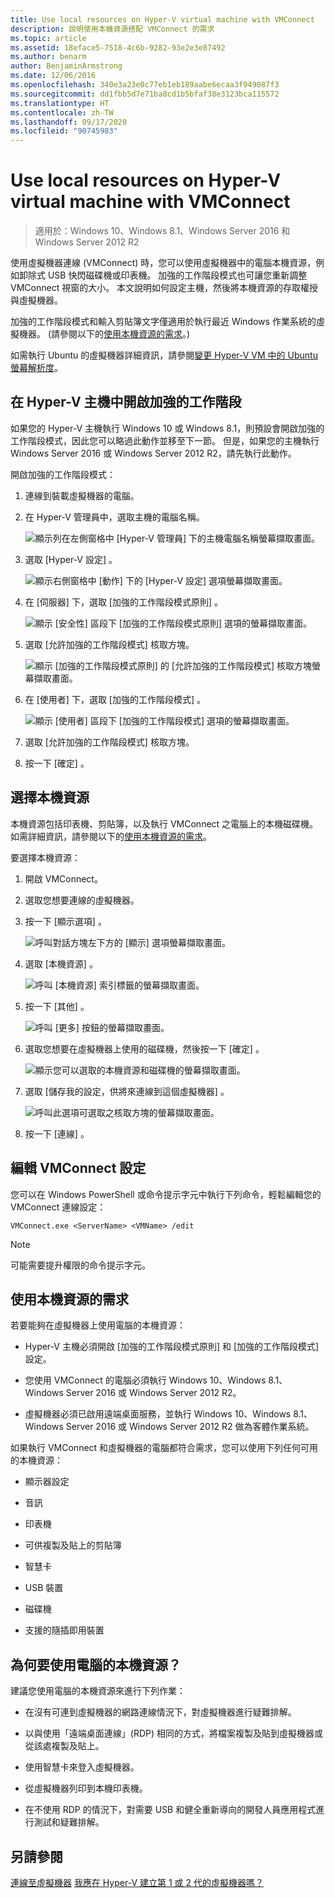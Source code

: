 ```yaml
---
title: Use local resources on Hyper-V virtual machine with VMConnect
description: 說明使用本機資源搭配 VMConnect 的需求
ms.topic: article
ms.assetid: 18eface5-7518-4c6b-9282-93e2e3e87492
ms.author: benarm
author: BenjaminArmstrong
ms.date: 12/06/2016
ms.openlocfilehash: 340e3a23e0c77eb1eb189aabe6ecaa3f949087f3
ms.sourcegitcommit: dd1fbb5d7e71ba8cd1b5bfaf38e3123bca115572
ms.translationtype: HT
ms.contentlocale: zh-TW
ms.lasthandoff: 09/17/2020
ms.locfileid: "90745983"
---
```

# <a name="use-local-resources-on-hyper-v-virtual-machine-with-vmconnect"></a>Use local resources on Hyper-V virtual machine with VMConnect

>適用於：Windows 10、Windows 8.1、Windows Server 2016 和 Windows Server 2012 R2

使用虛擬機器連線 (VMConnect) 時，您可以使用虛擬機器中的電腦本機資源，例如卸除式 USB 快閃磁碟機或印表機。 加強的工作階段模式也可讓您重新調整 VMConnect 視窗的大小。 本文說明如何設定主機，然後將本機資源的存取權授與虛擬機器。

加強的工作階段模式和輸入剪貼簿文字僅適用於執行最近 Windows 作業系統的虛擬機器。 \(請參閱以下的[使用本機資源的需求](#requirements-for-using-local-resources)。\)

如需執行 Ubuntu 的虛擬機器詳細資訊，請參閱[變更 Hyper-V VM 中的 Ubuntu 螢幕解析度](/archive/blogs/virtual_pc_guy/changing-ubuntu-screen-resolution-in-a-hyper-v-vm)。

## <a name="turn-on-enhanced-session-mode-on-a-hyper-v-host"></a>在 Hyper-V 主機中開啟加強的工作階段
如果您的 Hyper-V 主機執行 Windows 10 或 Windows 8.1，則預設會開啟加強的工作階段模式，因此您可以略過此動作並移至下一節。 但是，如果您的主機執行 Windows Server 2016 或 Windows Server 2012 R2，請先執行此動作。

開啟加強的工作階段模式：

1.  連線到裝載虛擬機器的電腦。

2.  在 Hyper-V 管理員中，選取主機的電腦名稱。

    ![顯示列在左側窗格中 [Hyper-V 管理員] 下的主機電腦名稱螢幕擷取畫面。](media/Hyper-V-HyperVManager-HostNameSelected.png)

3.  選取 [Hyper-V 設定]  。

    ![顯示右側窗格中 [動作] 下的 [Hyper-V 設定] 選項螢幕擷取畫面。](media/HyperV-ActionsHyperVSettings.png)

4.  在 [伺服器]  下，選取 [加強的工作階段模式原則]  。

    ![顯示 [安全性] 區段下 [加強的工作階段模式原則] 選項的螢幕擷取畫面。](media/Hyper-V-Settings-ServerEnhancedSessionModePolicy.png)

5.  選取 [允許加強的工作階段模式]  核取方塊。

    ![顯示 [加強的工作階段模式原則] 的 [允許加強的工作階段模式] 核取方塊螢幕擷取畫面。](media/Hyper-V-Settings-EnhancedSessionModePolicyCheckBox.png)

6.  在 [使用者]  下，選取 [加強的工作階段模式]  。

    ![顯示 [使用者] 區段下 [加強的工作階段模式] 選項的螢幕擷取畫面。 ](media/Hyper-V-Settings-UserEnhancedSessionMode.png)

7.  選取 [允許加強的工作階段模式]  核取方塊。

8.  按一下 [確定]  。

## <a name="choose-a-local-resource"></a>選擇本機資源

本機資源包括印表機、剪貼簿，以及執行 VMConnect 之電腦上的本機磁碟機。 如需詳細資訊，請參閱以下的[使用本機資源的需求](#requirements-for-using-local-resources)。

要選擇本機資源：

1.  開啟 VMConnect。

2.  選取您想要連線的虛擬機器。

3.  按一下 [顯示選項]  。

    ![呼叫對話方塊左下方的 [顯示] 選項螢幕擷取畫面。](media/HyperV-VMConnect-DisplayConfig.png)

4.  選取 [本機資源]  。

    ![呼叫 [本機資源] 索引標籤的螢幕擷取畫面。](media/HyperV-VMConnect-DisplayConfig-LocalResources.png)

5.  按一下 [其他]  。

    ![呼叫 [更多] 按鈕的螢幕擷取畫面。](media/HyperV-VMConnect-DisplayConfig-LocalResourcesMore.png)

6.  選取您想要在虛擬機器上使用的磁碟機，然後按一下 [確定]  。

    ![顯示您可以選取的本機資源和磁碟機的螢幕擷取畫面。](media/HyperV-VMConnect-Settings-LocalResourcesDrives.png)

7.  選取 [儲存我的設定，供將來連線到這個虛擬機器]  。

    ![呼叫此選項可選取之核取方塊的螢幕擷取畫面。](media/HyperV-VMConnect-SaveSettings.png)

8.  按一下 [連線]  。

## <a name="edit-vmconnect-settings"></a>編輯 VMConnect 設定

您可以在 Windows PowerShell 或命令提示字元中執行下列命令，輕鬆編輯您的 VMConnect 連線設定：

`VMConnect.exe <ServerName> <VMName> /edit`

> [!Note]
> 可能需要提升權限的命令提示字元。

## <a name="requirements-for-using-local-resources"></a>使用本機資源的需求

若要能夠在虛擬機器上使用電腦的本機資源：

-   Hyper-V 主機必須開啟 [加強的工作階段模式原則]  和 [加強的工作階段模式]  設定。

-   您使用 VMConnect 的電腦必須執行 Windows 10、Windows 8.1、Windows Server 2016 或 Windows Server 2012 R2。

-   虛擬機器必須已啟用遠端桌面服務，並執行 Windows 10、Windows 8.1、Windows Server 2016 或 Windows Server 2012 R2 做為客體作業系統。

如果執行 VMConnect 和虛擬機器的電腦都符合需求，您可以使用下列任何可用的本機資源：

-   顯示器設定

-   音訊

-   印表機

-   可供複製及貼上的剪貼簿

-   智慧卡

-   USB 裝置

-   磁碟機

-   支援的隨插即用裝置

## <a name="why-use-a-computers-local-resources"></a>為何要使用電腦的本機資源？
建議您使用電腦的本機資源來進行下列作業：

-   在沒有可連到虛擬機器的網路連線情況下，對虛擬機器進行疑難排解。

-   以與使用「遠端桌面連線」(RDP) 相同的方式，將檔案複製及貼到虛擬機器或從該處複製及貼上。

-   使用智慧卡來登入虛擬機器。

-   從虛擬機器列印到本機印表機。

-   在不使用 RDP 的情況下，對需要 USB 和健全重新導向的開發人員應用程式進行測試和疑難排解。

## <a name="see-also"></a>另請參閱
[連線至虛擬機器](/previous-versions/windows/it-pro/windows-server-2008-R2-and-2008/cc742407(v=ws.11))
[我應在 Hyper-V 建立第 1 或 2 代的虛擬機器嗎？](../plan/Should-I-create-a-generation-1-or-2-virtual-machine-in-Hyper-V.md)